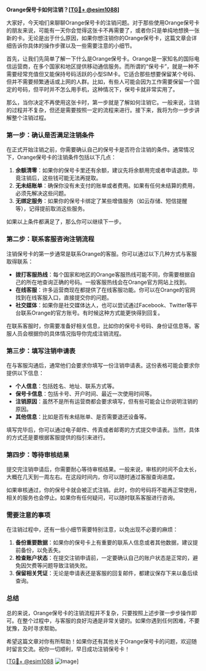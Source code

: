 **Orange保号卡如何注销？[[TG💪+ @esim1088](https://t.me/s/esim1088)]**

大家好，今天咱们来聊聊Orange保号卡的注销问题。对于那些使用Orange保号卡的朋友来说，可能有一天你会觉得这张卡不再需要了，或者你只是单纯地想换一张新的卡。无论是出于什么原因，如果你想注销你的Orange保号卡，这篇文章会详细告诉你具体的操作步骤以及一些需要注意的小细节。

首先，让我们先简单了解一下什么是Orange保号卡。Orange是一家知名的国际电信运营商，在多个国家和地区提供移动通信服务。而所谓的“保号卡”，就是一种不需要经常充值但又能保持号码活跃的小型SIM卡。它适合那些想要保留某个号码、但并不需要频繁通话或上网的人群。比如，有些人可能会因为工作需要保留一个固定的号码，但平时并不怎么用手机，这种情况下，保号卡就非常实用了。

那么，当你决定不再使用这张卡时，第一步就是了解如何注销它。一般来说，注销的过程并不复杂，但还是需要按照一定的流程来进行。接下来，我将为你一步步讲解整个注销过程。

### 第一步：确认是否满足注销条件

在正式开始注销之前，你需要确认自己的保号卡是否符合注销的条件。通常情况下，Orange保号卡的注销条件包括以下几点：

1. **余额清零**：如果你的保号卡里还有余额，建议先将余额用完或者申请退款。毕竟注销后，这些钱可能无法再提取。
2. **无未结账单**：确保你没有未支付的账单或者费用。如果有任何未结算的费用，必须先解决这些问题。
3. **无绑定服务**：如果你的保号卡绑定了某些增值服务（如云存储、短信提醒等），记得提前取消这些服务。

如果以上条件都满足了，那么你可以继续下一步。

### 第二步：联系客服咨询注销流程

注销保号卡的第一步通常是联系Orange的客服。你可以通过以下几种方式与客服取得联系：

- **拨打客服热线**：每个国家和地区的Orange客服热线可能不同，你需要根据自己的所在地查询正确的号码。一般客服热线会在Orange官方网站上找到。
- **在线客服**：许多运营商现在都提供了在线客服功能。你可以在Orange的官网找到在线客服入口，直接提交你的问题。
- **社交媒体**：如果你是社交媒体达人，也可以尝试通过Facebook、Twitter等平台联系Orange的官方账号。有时候这种方式能更快得到回复。

在联系客服时，你需要准备好相关信息，比如你的保号卡号码、身份证信息等。客服人员会根据你的具体情况指导你完成注销流程。

### 第三步：填写注销申请表

在与客服沟通后，通常他们会要求你填写一份注销申请表。这份表格可能会要求你提供以下信息：

- **个人信息**：包括姓名、地址、联系方式等。
- **保号卡信息**：包括卡号、开户时间、最近一次使用时间等。
- **注销原因**：虽然不是所有运营商都会要求填写，但有些可能会让你说明注销的原因。
- **其他信息**：比如是否有未结账单、是否需要退还设备等。

填写完毕后，你可以通过电子邮件、传真或者邮寄的方式提交申请表。当然，具体的方式还是要根据客服提供的指引来进行。

### 第四步：等待审核结果

提交完注销申请后，你需要耐心等待审核结果。一般来说，审核的时间不会太长，大概在几天到一周左右。在这段时间内，你可以随时通过客服查询进度。

如果审核通过，你的保号卡就会被正式注销。此时，你的号码将不能再正常使用，相关的服务也会停止。如果你有任何疑问，可以随时联系客服进行咨询。

### 需要注意的事项

在注销过程中，还有一些小细节需要特别注意，以免出现不必要的麻烦：

1. **备份重要数据**：如果你的保号卡上有重要的联系人信息或者其他数据，建议提前备份，以免丢失。
2. **检查账户状态**：在提交注销申请前，一定要确认自己的账户状态是正常的，避免因欠费等问题导致注销失败。
3. **保留相关凭证**：无论是申请表还是客服的回复邮件，都建议保存下来以备后续查询。

### 总结

总的来说，Orange保号卡的注销流程并不复杂，只要按照上述步骤一步步操作即可。在整个过程中，与客服的良好沟通是非常关键的。如果你遇到任何困难，不要犹豫，及时寻求帮助。

希望这篇文章对你有所帮助！如果你还有其他关于Orange保号卡的问题，欢迎随时留言交流。祝你一切顺利，早日成功注销保号卡！

[[TG💪+ @esim1088](https://t.me/s/esim1088) ![Image](https://i.postimg.cc/4NQfJmqS/Snipaste-2025-05-13-00-14-12.png)]